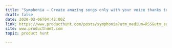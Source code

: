 ```yaml
---
title: "Symphonia — Create amazing songs only with your voice thanks to AI"
draft: false
date: 2020-02-06T04:42:00Z
link: https://www.producthunt.com/posts/symphonia?utm_medium=RSS&utm_source=hune
site: www.producthunt.com
topic: product hunt  

---
```

